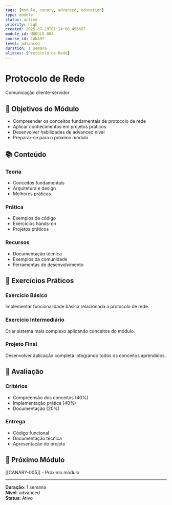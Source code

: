 ```yaml
---
tags: [module, canary, advanced, education]
type: module
status: active
priority: high
created: 2025-07-29T01:14:08.456667
module_id: MÓDULO-004
course_id: CANARY
level: advanced
duration: 1 semana
aliases: [Protocolo de Rede]
---
```


# Protocolo de Rede

Comunicação cliente-servidor

## 🎯 Objetivos do Módulo

- Compreender os conceitos fundamentais de protocolo de rede
- Aplicar conhecimentos em projetos práticos
- Desenvolver habilidades de advanced nível
- Preparar-se para o próximo módulo

## 📚 Conteúdo


### Teoria
- Conceitos fundamentais
- Arquitetura e design
- Melhores práticas

### Prática
- Exemplos de código
- Exercícios hands-on
- Projetos práticos

### Recursos
- Documentação técnica
- Exemplos da comunidade
- Ferramentas de desenvolvimento


## 🧪 Exercícios Práticos


### Exercício Básico
Implementar funcionalidade básica relacionada a protocolo de rede.

### Exercício Intermediário
Criar sistema mais complexo aplicando conceitos do módulo.

### Projeto Final
Desenvolver aplicação completa integrando todos os conceitos aprendidos.


## 📝 Avaliação


### Critérios
- Compreensão dos conceitos (40%)
- Implementação prática (40%)
- Documentação (20%)

### Entrega
- Código funcional
- Documentação técnica
- Apresentação do projeto


## 🔗 Próximo Módulo

[[CANARY-005]] - Próximo módulo

---

**Duração**: 1 semana  
**Nível**: advanced  
**Status**: Ativo

